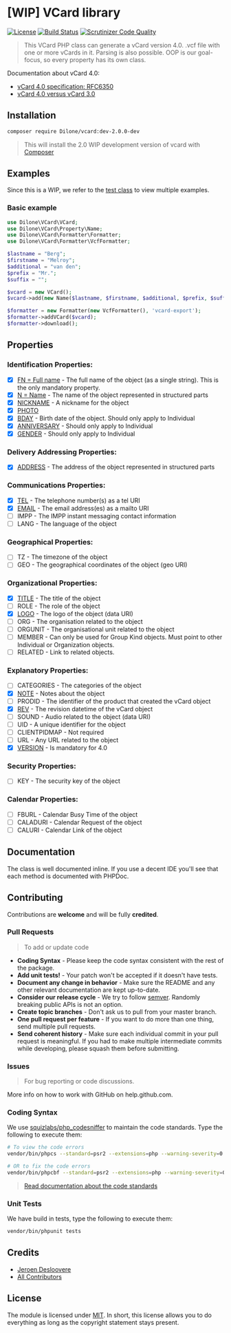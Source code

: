 # [WIP] VCard library

<!--[![Latest Stable Version](http://img.shields.io/packagist/v/Dilone/vcard.svg)](https://packagist.org/packages/Dilone/vcard)-->

[![License](http://img.shields.io/badge/license-MIT-lightgrey.svg)](https://github.com/Dilone/vcard/blob/master/LICENSE)
[![Build Status](https://travis-ci.org/Dilone/vcard.svg?branch=2.0.0-dev)](https://travis-ci.org/Dilone/vcard)
[![Scrutinizer Code Quality](https://scrutinizer-ci.com/g/Dilone/vcard/badges/quality-score.png?b=2.0.0-dev)](https://scrutinizer-ci.com/g/Dilone/vcard/?branch=2.0.0-dev)

> This VCard PHP class can generate a vCard version 4.0. .vcf file with one or more vCards in it. Parsing is also possible. OOP is our goal-focus, so every property has its own class.

Documentation about vCard 4.0:

- [vCard 4.0 specification: RFC6350](https://tools.ietf.org/html/rfc6350)
- [vCard 4.0 versus vCard 3.0](https://devguide.calconnect.org/vCard/vcard-4/)

## Installation

```bash
composer require Dilone/vcard:dev-2.0.0-dev
```

> This will install the 2.0 WIP development version of vcard with [Composer](https://getcomposer.org)

## Examples

Since this is a WIP, we refer to the [test class](tests/VCardTest.php) to view multiple examples.

### Basic example

```php
use Dilone\VCard\VCard;
use Dilone\VCard\Property\Name;
use Dilone\VCard\Formatter\Formatter;
use Dilone\VCard\Formatter\VcfFormatter;

$lastname = "Berg";
$firstname = "Melroy";
$additional = "van den";
$prefix = "Mr.";
$suffix = "";

$vcard = new VCard();
$vcard->add(new Name($lastname, $firstname, $additional, $prefix, $suffix));

$formatter = new Formatter(new VcfFormatter(), 'vcard-export');
$formatter->addVCard($vcard);
$formatter->download();
```

## Properties

### Identification Properties:

- [x] [FN = Full name](./src/Property/FullName.php) - The full name of the object (as a single string). This is the only mandatory property.
- [x] [N = Name](./src/Property/Name.php) - The name of the object represented in structured parts
- [x] [NICKNAME](./src/Property/Nickname.php) - A nickname for the object
- [x] [PHOTO](./src/Property/Photo.php)
- [x] [BDAY](./src/Property/Birthdate.php) - Birth date of the object. Should only apply to Individual
- [x] [ANNIVERSARY](./src/Property/Anniversary.php) - Should only apply to Individual
- [x] [GENDER](./src/Property/Gender.php) - Should only apply to Individual

### Delivery Addressing Properties:

- [x] [ADDRESS](./src/Property/Address.php) - The address of the object represented in structured parts

### Communications Properties:

- [x] [TEL](./src/Property/Telephone.php) - The telephone number(s) as a tel URI
- [x] [EMAIL](./src/Property/Email.php) - The email address(es) as a mailto URI
- [ ] IMPP - The IMPP instant messaging contact information
- [ ] LANG - The language of the object

### Geographical Properties:

- [ ] TZ - The timezone of the object
- [ ] GEO - The geographical coordinates of the object (geo URI)

### Organizational Properties:

- [x] [TITLE](./src/Property/Title.php) - The title of the object
- [ ] ROLE - The role of the object
- [x] [LOGO](./src/Property/Logo.php) - The logo of the object (data URI)
- [ ] ORG - The organisation related to the object
- [ ] ORGUNIT - The organisational unit related to the object
- [ ] MEMBER - Can only be used for Group Kind objects. Must point to other Individual or Organization objects.
- [ ] RELATED - Link to related objects.

### Explanatory Properties:

- [ ] CATEGORIES - The categories of the object
- [x] [NOTE](./src/Property/Note.php) - Notes about the object
- [ ] PRODID - The identifier of the product that created the vCard object
- [x] [REV](./src/Property/Parameter/Revision.php) - The revision datetime of the vCard object
- [ ] SOUND - Audio related to the object (data URI)
- [ ] UID - A unique identifier for the object
- [ ] CLIENTPIDMAP - Not required
- [ ] URL - Any URL related to the object
- [x] [VERSION](./src/Property/Parameter/Version.php) - Is mandatory for 4.0

### Security Properties:

- [ ] KEY - The security key of the object

### Calendar Properties:

- [ ] FBURL - Calendar Busy Time of the object
- [ ] CALADURI - Calendar Request of the object
- [ ] CALURI - Calendar Link of the object

## Documentation

The class is well documented inline. If you use a decent IDE you'll see that each method is documented with PHPDoc.

## Contributing

Contributions are **welcome** and will be fully **credited**.

### Pull Requests

> To add or update code

- **Coding Syntax** - Please keep the code syntax consistent with the rest of the package.
- **Add unit tests!** - Your patch won't be accepted if it doesn't have tests.
- **Document any change in behavior** - Make sure the README and any other relevant documentation are kept up-to-date.
- **Consider our release cycle** - We try to follow [semver](http://semver.org/). Randomly breaking public APIs is not an option.
- **Create topic branches** - Don't ask us to pull from your master branch.
- **One pull request per feature** - If you want to do more than one thing, send multiple pull requests.
- **Send coherent history** - Make sure each individual commit in your pull request is meaningful. If you had to make multiple intermediate commits while developing, please squash them before submitting.

### Issues

> For bug reporting or code discussions.

More info on how to work with GitHub on help.github.com.

### Coding Syntax

We use [squizlabs/php_codesniffer](https://packagist.org/packages/squizlabs/php_codesniffer) to maintain the code standards.
Type the following to execute them:

```bash
# To view the code errors
vendor/bin/phpcs --standard=psr2 --extensions=php --warning-severity=0 --report=full "src"

# OR to fix the code errors
vendor/bin/phpcbf --standard=psr2 --extensions=php --warning-severity=0 --report=full "src"
```

> [Read documentation about the code standards](https://github.com/squizlabs/PHP_CodeSniffer/wiki)

### Unit Tests

We have build in tests, type the following to execute them:

```bash
vendor/bin/phpunit tests
```

## Credits

- [Jeroen Desloovere](https://github.com/Dilone)
- [All Contributors](https://github.com/Dilone/vcard/contributors)

## License

The module is licensed under [MIT](./LICENSE.md). In short, this license allows you to do everything as long as the copyright statement stays present.
